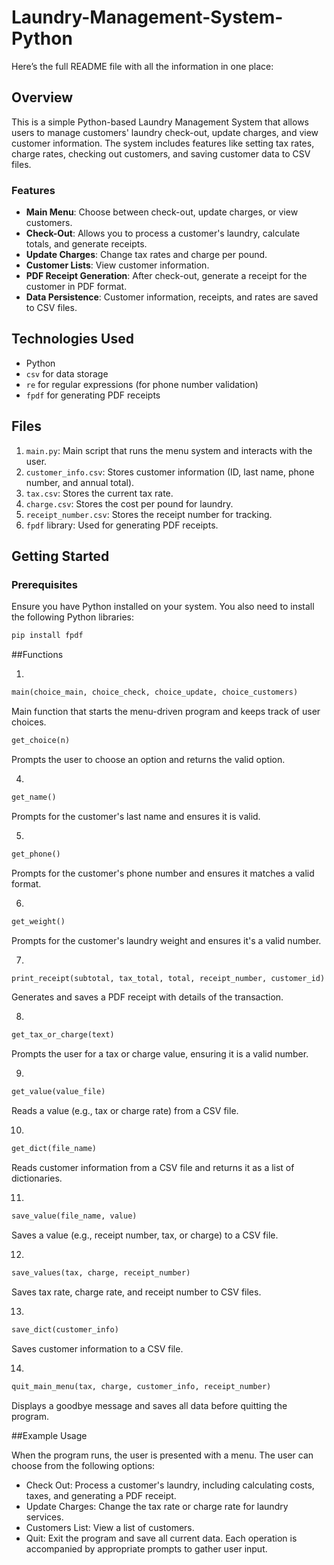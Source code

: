 # Laundry-Management-System-Python

Here’s the full README file with all the information in one place:

## Overview
This is a simple Python-based Laundry Management System that allows users to manage customers' laundry check-out, update charges, and view customer information. The system includes features like setting tax rates, charge rates, checking out customers, and saving customer data to CSV files.

### Features
- **Main Menu**: Choose between check-out, update charges, or view customers.
- **Check-Out**: Allows you to process a customer's laundry, calculate totals, and generate receipts.
- **Update Charges**: Change tax rates and charge per pound.
- **Customer Lists**: View customer information.
- **PDF Receipt Generation**: After check-out, generate a receipt for the customer in PDF format.
- **Data Persistence**: Customer information, receipts, and rates are saved to CSV files.

## Technologies Used
- Python
- `csv` for data storage
- `re` for regular expressions (for phone number validation)
- `fpdf` for generating PDF receipts

## Files
1. `main.py`: Main script that runs the menu system and interacts with the user.
2. `customer_info.csv`: Stores customer information (ID, last name, phone number, and annual total).
3. `tax.csv`: Stores the current tax rate.
4. `charge.csv`: Stores the cost per pound for laundry.
5. `receipt_number.csv`: Stores the receipt number for tracking.
6. `fpdf` library: Used for generating PDF receipts.

## Getting Started

### Prerequisites

Ensure you have Python installed on your system. You also need to install the following Python libraries:

```bash
pip install fpdf
```

##Functions

1.
``` python
main(choice_main, choice_check, choice_update, choice_customers)
```
Main function that starts the menu-driven program and keeps track of user choices.

``` python
get_choice(n)
```
Prompts the user to choose an option and returns the valid option.

4.
``` python
get_name()
```
Prompts for the customer's last name and ensures it is valid.

5.
``` python
get_phone()
```
Prompts for the customer's phone number and ensures it matches a valid format.

6.
``` python
get_weight()
```
Prompts for the customer's laundry weight and ensures it's a valid number.

7.
``` python
print_receipt(subtotal, tax_total, total, receipt_number, customer_id)
```
Generates and saves a PDF receipt with details of the transaction.

8.
``` python
get_tax_or_charge(text)
```
Prompts the user for a tax or charge value, ensuring it is a valid number.

9.
``` python
get_value(value_file)
```
Reads a value (e.g., tax or charge rate) from a CSV file.

10.
``` python
get_dict(file_name)
```
Reads customer information from a CSV file and returns it as a list of dictionaries.

11.
``` python
save_value(file_name, value)
```
Saves a value (e.g., receipt number, tax, or charge) to a CSV file.

12.
``` python
save_values(tax, charge, receipt_number)
```
Saves tax rate, charge rate, and receipt number to CSV files.

13.
``` python
save_dict(customer_info)
```
Saves customer information to a CSV file.

14.
``` python
quit_main_menu(tax, charge, customer_info, receipt_number)
```
Displays a goodbye message and saves all data before quitting the program.

##Example Usage

When the program runs, the user is presented with a menu. The user can choose from the following options:

- Check Out: Process a customer's laundry, including calculating costs, taxes, and generating a PDF receipt.
- Update Charges: Change the tax rate or charge rate for laundry services.
- Customers List: View a list of customers.
- Quit: Exit the program and save all current data.
Each operation is accompanied by appropriate prompts to gather user input.
